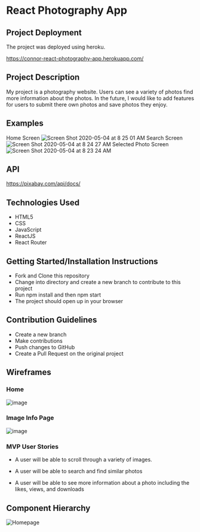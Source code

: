 # React Photography App

## Project Deployment

The project was deployed using heroku.

https://connor-react-photography-app.herokuapp.com/

## Project Description

My project is a photography website. Users can see a variety of photos find more information about the photos. In the future, I would like to add features for users to submit there own photos and save photos they enjoy.

## Examples

Home Screen
![Screen Shot 2020-05-04 at 8 25 01 AM](https://user-images.githubusercontent.com/58124052/80970617-0dfc0680-8de1-11ea-8ac8-9c7eec266f0a.png)
Search Screen
![Screen Shot 2020-05-04 at 8 24 27 AM](https://user-images.githubusercontent.com/58124052/80970611-0b99ac80-8de1-11ea-9e28-0f1a320a4756.png)
Selected Photo Screen
![Screen Shot 2020-05-04 at 8 23 24 AM](https://user-images.githubusercontent.com/58124052/80970603-08062580-8de1-11ea-8bcd-7db0cbed8a36.png)

## API

https://pixabay.com/api/docs/

## Technologies Used

- HTML5
- CSS
- JavaScript
- ReactJS
- React Router

## Getting Started/Installation Instructions

- Fork and Clone this repository
- Change into directory and create a new branch to contribute to this project
- Run npm install and then npm start
- The project should open up in your browser

## Contribution Guidelines

- Create a new branch
- Make contributions
- Push changes to GitHub
- Create a Pull Request on the original project

## Wireframes

### Home

![image](https://media.git.generalassemb.ly/user/27367/files/f4692680-8804-11ea-8cca-79b026b9a5a7)

### Image Info Page

![image](https://media.git.generalassemb.ly/user/27367/files/1c588a00-8805-11ea-9516-c0341e865e6e)

### MVP User Stories

- A user will be able to scroll through a variety of images.

- A user will be able to search and find similar photos

- A user will be able to see more information about a photo including the likes, views, and downloads

## Component Hierarchy

![Homepage](https://user-images.githubusercontent.com/58124052/80932264-62bd6400-8d84-11ea-908a-28b6e8675f5b.png)
